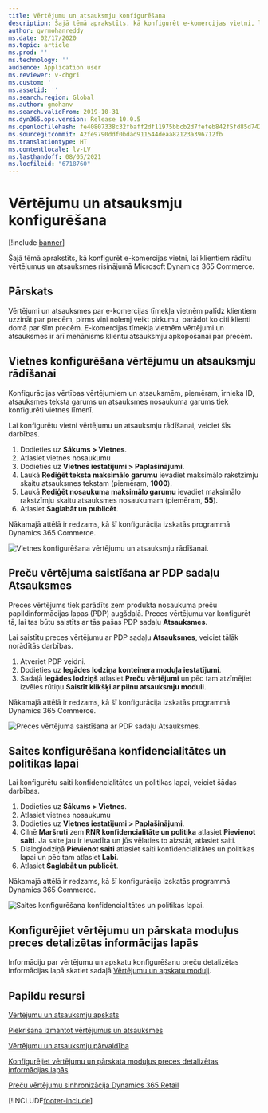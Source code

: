 ```yaml
---
title: Vērtējumu un atsauksmju konfigurēšana
description: Šajā tēmā aprakstīts, kā konfigurēt e-komercijas vietni, lai klientiem rādītu vērtējumus un atsauksmes risinājumā Microsoft Dynamics 365 Commerce.
author: gvrmohanreddy
ms.date: 02/17/2020
ms.topic: article
ms.prod: ''
ms.technology: ''
audience: Application user
ms.reviewer: v-chgri
ms.custom: ''
ms.assetid: ''
ms.search.region: Global
ms.author: gmohanv
ms.search.validFrom: 2019-10-31
ms.dyn365.ops.version: Release 10.0.5
ms.openlocfilehash: fe40807338c32fbaff2df11975bbcb2d7fefeb842f5fd85d7421552556465178
ms.sourcegitcommit: 42fe9790ddf0bdad911544deaa82123a396712fb
ms.translationtype: HT
ms.contentlocale: lv-LV
ms.lasthandoff: 08/05/2021
ms.locfileid: "6718760"
---
```

# <a name="configure-ratings-and-reviews"></a>Vērtējumu un atsauksmju konfigurēšana

[!include [banner](includes/banner.md)]

Šajā tēmā aprakstīts, kā konfigurēt e-komercijas vietni, lai klientiem rādītu vērtējumus un atsauksmes risinājumā Microsoft Dynamics 365 Commerce.

## <a name="overview"></a>Pārskats

Vērtējumi un atsauksmes par e-komercijas tīmekļa vietnēm palīdz klientiem uzzināt par precēm, pirms viņi nolemj veikt pirkumu, parādot ko citi klienti domā par šīm precēm. E-komercijas tīmekļa vietnēm vērtējumi un atsauksmes ir arī mehānisms klientu atsauksmju apkopošanai par precēm. 

## <a name="configure-a-site-to-show-ratings-and-reviews"></a>Vietnes konfigurēšana vērtējumu un atsauksmju rādīšanai

Konfigurācijas vērtības vērtējumiem un atsauksmēm, piemēram, īrnieka ID, atsauksmes teksta garums un atsauksmes nosaukuma garums tiek konfigurēti vietnes līmenī. 

Lai konfigurētu vietni vērtējumu un atsauksmju rādīšanai, veiciet šīs darbības. 

1. Dodieties uz **Sākums \> Vietnes**.
1. Atlasiet vietnes nosaukumu 
1. Dodieties uz **Vietnes iestatījumi \> Paplašinājumi**. 
1. Laukā **Rediģēt teksta maksimālo garumu** ievadiet maksimālo rakstzīmju skaitu atsauksmes tekstam (piemēram, **1000**). 
1. Laukā **Rediģēt nosaukuma maksimālo garumu** ievadiet maksimālo rakstzīmju skaitu atsauksmes nosaukumam (piemēram, **55**). 
1. Atlasiet **Saglabāt un publicēt**. 

Nākamajā attēlā ir redzams, kā šī konfigurācija izskatās programmā Dynamics 365 Commerce.

![Vietnes konfigurēšana vērtējumu un atsauksmju rādīšanai.](media/rnr-eCommerce-site-appsettings.png)

## <a name="link-a-product-rating-to-the-reviews-section-of-a-pdp"></a>Preču vērtējuma saistīšana ar PDP sadaļu Atsauksmes

Preces vērtējums tiek parādīts zem produkta nosaukuma preču papildinformācijas lapas (PDP) augšdaļā. Preces vērtējumu var konfigurēt tā, lai tas būtu saistīts ar tās pašas PDP sadaļu **Atsauksmes**. 

Lai saistītu preces vērtējumu ar PDP sadaļu **Atsauksmes**, veiciet tālāk norādītās darbības.

1. Atveriet PDP veidni. 
1. Dodieties uz **Iegādes lodziņa konteinera moduļa iestatījumi**.
1. Sadaļā **Iegādes lodziņš** atlasiet **Preču vērtējumi** un pēc tam atzīmējiet izvēles rūtiņu **Saistīt klikšķi ar pilnu atsauksmju moduli**.

Nākamajā attēlā ir redzams, kā šī konfigurācija izskatās programmā Dynamics 365 Commerce.

![Preces vērtējuma saistīšana ar PDP sadaļu Atsauksmes.](media/rnr-eCommerce-buy-box-rating-summary.png)

## <a name="configure-the-link-for-the-privacy-and-policy-page"></a>Saites konfigurēšana konfidencialitātes un politikas lapai

Lai konfigurētu saiti konfidencialitātes un politikas lapai, veiciet šādas darbības.

1. Dodieties uz **Sākums \> Vietnes**.
1. Atlasiet vietnes nosaukumu 
1. Dodieties uz **Vietnes iestatījumi \> Paplašinājumi**.
1. Cilnē **Maršruti** zem **RNR konfidencialitāte un politika** atlasiet **Pievienot saiti**. Ja saite jau ir ievadīta un jūs vēlaties to aizstāt, atlasiet saiti. 
1. Dialoglodziņā **Pievienot saiti** atlasiet saiti konfidencialitātes un politikas lapai un pēc tam atlasiet **Labi**. 
1. Atlasiet **Saglabāt un publicēt**. 

Nākamajā attēlā ir redzams, kā šī konfigurācija izskatās programmā Dynamics 365 Commerce.

![Saites konfigurēšana konfidencialitātes un politikas lapai.](media/rnr-eCommerce-rnr-privacy-policy-link.png)

## <a name="configure-ratings-and-reviews-modules-on-product-details-pages"></a>Konfigurējiet vērtējumu un pārskata moduļus preces detalizētas informācijas lapās

Informāciju par vērtējumu un apskatu konfigurēšanu preču detalizētas informācijas lapā skatiet sadaļā [Vērtējumu un apskatu moduļi](ratings-reviews-modules.md).

## <a name="additional-resources"></a>Papildu resursi

[Vērtējumu un atsauksmju apskats](ratings-reviews-overview.md)

[Piekrišana izmantot vērtējumus un atsauksmes](opt-in-ratings-reviews.md)

[Vērtējumu un atsauksmju pārvaldība](manage-reviews.md)

[Konfigurējiet vērtējumu un pārskata moduļus preces detalizētas informācijas lapās](ratings-reviews-modules.md)

[Preču vērtējumu sinhronizācija Dynamics 365 Retail](sync-product-ratings.md)


[!INCLUDE[footer-include](../includes/footer-banner.md)]